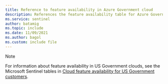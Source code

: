 ```yaml
---
title: Reference to feature availability in Azure Government cloud
description: References the feature availability table for Azure Government.
ms.service: sentinel
author: batamig
ms.topic: include
ms.date: 11/09/2021
ms.author: bagol
ms.custom: include file
---
```


>[!NOTE]
> For information about feature availability in US Government clouds, see the Microsoft Sentinel tables in [Cloud feature availability for US Government customers](../../security/fundamentals/feature-availability.md).
